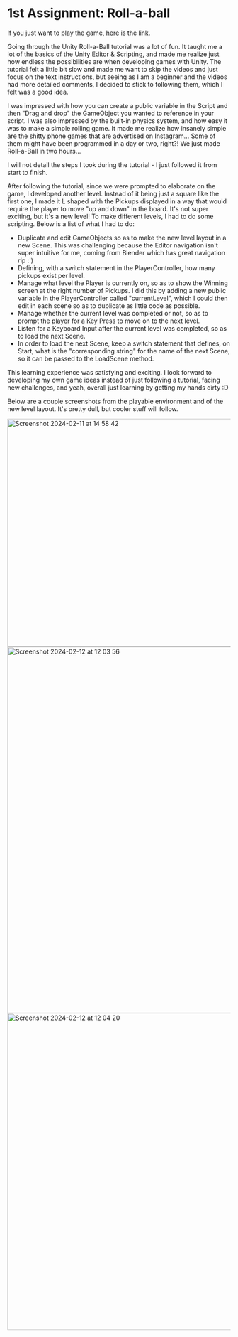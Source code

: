 # 1st Assignment: Roll-a-ball

If you just want to play the game, [here](https://laurarebelo.github.io/Roll-A-Ball/) is the link.

Going through the Unity Roll-a-Ball tutorial was a lot of fun. It taught me a lot of the basics of the Unity Editor & Scripting, and made me realize just how endless the possibilities are when developing games with Unity. The tutorial felt a little bit slow and made me want to skip the videos and just focus on the text instructions, but seeing as I am a beginner and the videos had more detailed comments, I decided to stick to following them, which I felt was a good idea.

I was impressed with how you can create a public variable in the Script and then "Drag and drop" the GameObject you wanted to reference in your script. I was also impressed by the built-in physics system, and how easy it was to make a simple rolling game. It made me realize how insanely simple are the shitty phone games that are advertised on Instagram... Some of them might have been programmed in a day or two, right?! We just made Roll-a-Ball in two hours...

I will not detail the steps I took during the tutorial - I just followed it from start to finish.

After following the tutorial, since we were prompted to elaborate on the game, I developed another level. Instead of it being just a square like the first one, I made it L shaped with the Pickups displayed in a way that would require the player to move "up and down" in the board. It's not super exciting, but it's a new level! To make different levels, I had to do some scripting. Below is a list of what I had to do:

- Duplicate and edit GameObjects so as to make the new level layout in a new Scene. This was challenging because the Editor navigation isn't super intuitive for me, coming from Blender which has great navigation rip :')
- Defining, with a switch statement in the PlayerController, how many pickups exist per level.
- Manage what level the Player is currently on, so as to show the Winning screen at the right number of Pickups. I did this by adding a new public variable in the PlayerController called "currentLevel", which I could then edit in each scene so as to duplicate as little code as possible.
- Manage whether the current level was completed or not, so as to prompt the player for a Key Press to move on to the next level.
- Listen for a Keyboard Input after the current level was completed, so as to load the next Scene.
- In order to load the next Scene, keep a switch statement that defines, on Start, what is the "corresponding string" for the name of the next Scene, so it can be passed to the LoadScene method.

This learning experience was satisfying and exciting. I look forward to developing my own game ideas instead of just following a tutorial, facing new challenges, and yeah, overall just learning by getting my hands dirty :D

Below are a couple screenshots from the playable environment and of the new level layout. It's pretty dull, but cooler stuff will follow.

<img width="513" alt="Screenshot 2024-02-11 at 14 58 42" src="https://github.com/laurarebelo/GMD1/assets/91252082/9db17a05-573f-4684-81be-5192ed5b7bdb">
<img width="824" alt="Screenshot 2024-02-12 at 12 03 56" src="https://github.com/laurarebelo/GMD1/assets/91252082/a2a75872-e77f-4630-8e70-dbd9b7742cc6">
<img width="713" alt="Screenshot 2024-02-12 at 12 04 20" src="https://github.com/laurarebelo/GMD1/assets/91252082/c5f087ea-a323-4dc3-a7e0-e59ba17e6dab">


